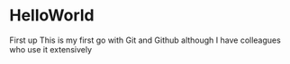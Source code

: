 # HelloWorld
First up
This is my first go with Git and Github although I have colleagues who use it extensively
